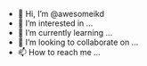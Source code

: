 - 👋 Hi, I’m @awesomeikd
- 👀 I’m interested in ...
- 🌱 I’m currently learning ...
- 💞️ I’m looking to collaborate on ...
- 📫 How to reach me ...

<!---
awesomeikd/awesomeikd is a ✨ special ✨ repository because its `README.md` (this file) appears on your GitHub profile.
You can click the Preview link to take a look at your changes.
--->
